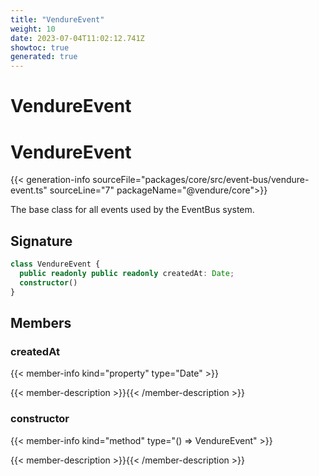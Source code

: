 ```yaml
---
title: "VendureEvent"
weight: 10
date: 2023-07-04T11:02:12.741Z
showtoc: true
generated: true
---
```

<!-- This file was generated from the Vendure source. Do not modify. Instead, re-run the "docs:build" script -->

# VendureEvent
<div class="symbol">


# VendureEvent

{{< generation-info sourceFile="packages/core/src/event-bus/vendure-event.ts" sourceLine="7" packageName="@vendure/core">}}

The base class for all events used by the EventBus system.

## Signature

```TypeScript
class VendureEvent {
  public readonly public readonly createdAt: Date;
  constructor()
}
```
## Members

### createdAt

{{< member-info kind="property" type="Date"  >}}

{{< member-description >}}{{< /member-description >}}

### constructor

{{< member-info kind="method" type="() => VendureEvent"  >}}

{{< member-description >}}{{< /member-description >}}


</div>
